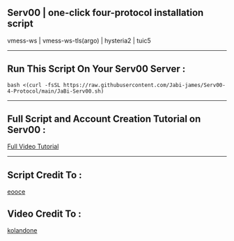 ## Serv00 | one-click four-protocol installation script 
vmess-ws | vmess-ws-tls(argo) | hysteria2 | tuic5

---

## Run This Script On Your Serv00 Server :
```
bash <(curl -fsSL https://raw.githubusercontent.com/Jabi-james/Serv00-4-Protocol/main/JaBi-Serv00.sh)
```
---
## Full Script and Account Creation Tutorial on Serv00 :
[Full Video Tutorial ](https://www.youtube.com/watch?v=myN8g-wZZBQ) 

---
## Script Credit To :
[eooce](https://github.com/eooce) 

## Video Credit To :
[kolandone](https://www.youtube.com/@kolandone/videos)
